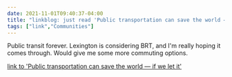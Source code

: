 ```yaml
---
date: 2021-11-01T09:40:37-04:00
title: "linkblog: just read 'Public transportation can save the world — if we let it'"
tags: ["link","Communities"]
---
```

Public transit forever. Lexington is considering BRT, and I'm really hoping it comes through. Would give me some more commuting options.
 
[link to 'Public transportation can save the world — if we let it'](https://www.theverge.com/22749305/public-transportation-covid-climate-buses-future)
